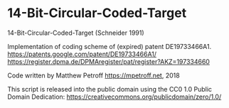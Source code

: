 # 14-Bit-Circular-Coded-Target
14-Bit-Circular-Coded-Target (Schneider 1991)

Implementation of coding scheme of (expired) patent DE19733466A1.
https://patents.google.com/patent/DE19733466A1/
https://register.dpma.de/DPMAregister/pat/register?AKZ=197334660

Code written by Matthew Petroff <https://mpetroff.net>, 2018

This script is released into the public domain using the CC0 1.0 Public
Domain Dedication: https://creativecommons.org/publicdomain/zero/1.0/
